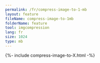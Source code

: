 ```yaml
---
permalink: /fr/compress-image-to-1-mb
layout: feature
fileName: compress-image-to-1mb
folderName: feature
tool: imgcompression
lang: fr
size: 1024
type: mb
---
```


{%- include compress-image-to-X.html -%}
